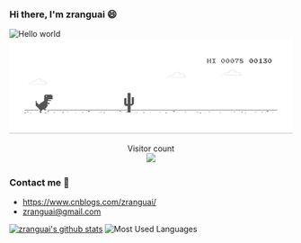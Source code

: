 ### Hi there, I'm zranguai 😄

<img src="https://raw.githubusercontent.com/sagar-viradiya/sagar-viradiya/master/resources/banner.png" alt="Hello world">
<img src="dino.gif" alt="Hello world">
<p align="center"> 
  Visitor count<br>
  <img src="https://profile-counter.glitch.me/zranguai/count.svg" />
</p>


<!--
**zranguai/zranguai** is a ✨ _special_ ✨ repository because its `README.md` (this file) appears on your GitHub profile.
Here are some ideas to get you started:

- 🔭 I’m currently working on ...
- 🌱 I’m currently learning ...
- 👯 I’m looking to collaborate on ...
- 🤔 I’m looking for help with ...
- 💬 Ask me about ...
- 📫 How to reach me: ...
- 😄 Pronouns: ...
- ⚡ Fun fact: ...
-->
### Contact me 💬
+ <https://www.cnblogs.com/zranguai/>
+ <zranguai@gmail.com>

[![zranguai's github stats](https://github-readme-stats.vercel.app/api?username=zranguai)](https://github.com/zranguai/github-readme-stats)
![Most Used Languages](https://github-readme-stats.vercel.app/api/top-langs/?username=zranguai&theme=light&layout=compact)
